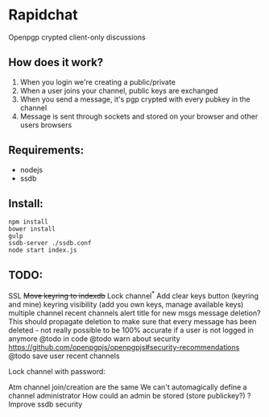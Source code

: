 # Rapidchat

Openpgp crypted client-only discussions

## How does it work?

1. When you login we're creating a public/private
2. When a user joins your channel, public keys are exchanged
3. When you send a message, it's pgp crypted with every pubkey in the channel
4. Message is sent through sockets and stored on your browser and other users browsers

## Requirements:

- nodejs
- ssdb

## Install:

``` 
npm install
bower install
gulp
ssdb-server ./ssdb.conf
node start index.js
```

## TODO: 

SSL
~~Move keyring to indexdb~~
Lock channel<sup>*</sup>
Add clear keys button (keyring and mine)
keyring visibility (add you own keys, manage available keys)
multiple channel
recent channels
alert title for new msgs
message deletion? This should propagate deletion to make sure that every message
has been deleted - not really possible to be 100% accurate if a user is not logged
in anymore
@todo in code
@todo warn about security https://github.com/openpgpjs/openpgpjs#security-recommendations
@todo save user recent channels

Lock channel with password:

Atm channel join/creation are the same
We can't automagically define a channel administrator
How could an admin be stored (store publickey?) ? 
Improve ssdb security
